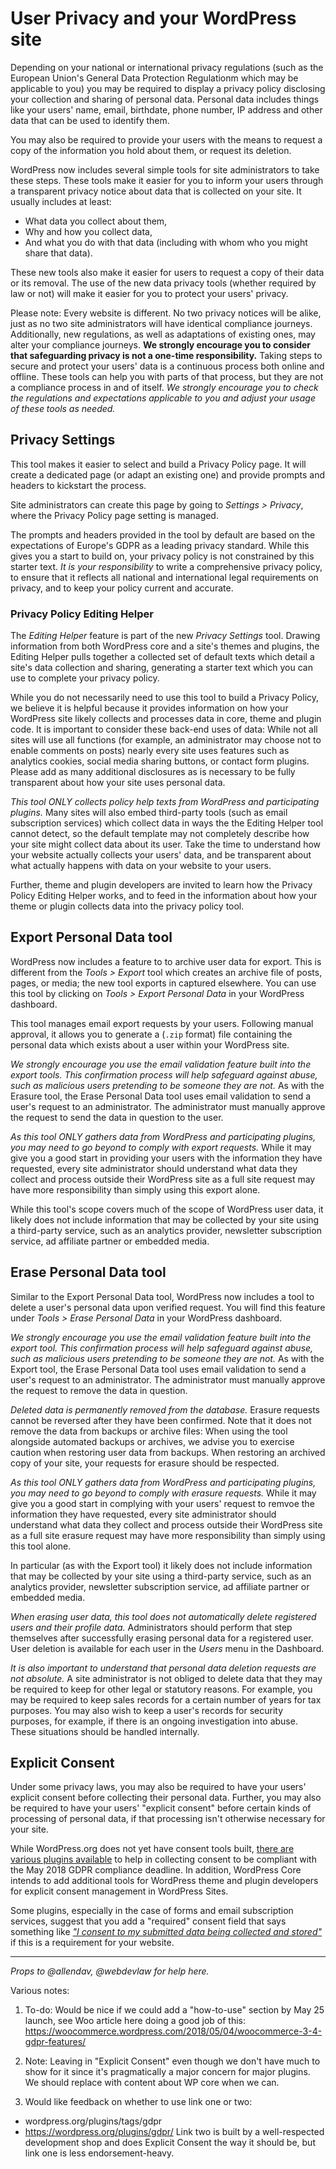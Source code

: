 # User Privacy and your WordPress site

Depending on your national or international privacy regulations (such as the European Union's General Data Protection Regulationm which may be applicable to you) you may be required to display a privacy policy disclosing your collection and sharing of personal data. Personal data includes things like your users' name, email, birthdate, phone number, IP address and other data that can be used to identify them.

You may also be required to provide your users with the means to request a copy of the information you hold about them, or request its deletion.

WordPress now includes several simple tools for site administrators to take these steps. These tools make it easier for you to inform your users through a transparent privacy notice about data that is collected on your site. It usually includes at least:
- What data you collect about them,
- Why and how you collect data,
- And what you do with that data (including with whom who you might share that data). 

These new tools also make it easier for users to request a copy of their data or its removal. The use of the new data privacy tools (whether required by law or not) will make it easier for you to protect your users' privacy.

Please note: Every website is different. No two privacy notices will be alike, just as no two site administrators will have identical compliance journeys. Additionally, new regulations, as well as adaptations of existing ones, may alter your compliance journeys. **We strongly encourage you to consider that safeguarding privacy is not a one-time responsibility.** Taking steps to secure and protect your users' data is a continuous process both online and offline. These tools can help you with parts of that process, but they are not a compliance process in and of itself. *We strongly encourage you to check the regulations and expectations applicable to you and adjust your usage of these tools as needed.*

## Privacy Settings

This tool makes it easier to select and build a Privacy Policy page. It will create a dedicated page (or adapt an existing one) and provide prompts and headers to kickstart the process.

Site administrators can create this page by going to  *Settings > Privacy*, where the Privacy Policy page setting is managed.

The prompts and headers provided in the tool by default are based on the expectations of Europe's GDPR as a leading privacy standard. While this gives you a start to build on, your privacy policy is not constrained by this starter text. *It is your responsibility* to write a comprehensive privacy policy, to ensure that it reflects all national and international legal requirements on privacy, and to keep your policy current and accurate. 

### Privacy Policy Editing Helper

The *Editing Helper* feature is part of the new *Privacy Settings* tool. Drawing information from both WordPress core and a site's themes and plugins, the Editing Helper pulls together a collected set of default texts which detail a site's data collection and sharing, generating a starter text which you can use to complete your privacy policy.

While you do not necessarily need to use this tool to build a Privacy Policy, we believe it is helpful because it provides information on how your WordPress site likely collects and processes data in core, theme and plugin code. It is important to consider these back-end uses of data: While not all sites will use all functions (for example, an administrator may choose not to enable comments on posts) nearly every site uses features such as analytics cookies, social media sharing buttons, or contact form plugins. Please add as many additional disclosures as is necessary to be fully transparent about how your site uses personal data.

*This tool ONLY collects policy help texts from WordPress and participating plugins.* Many sites will also embed third-party tools (such as email subscription services) which collect data in ways the the Editing Helper tool cannot detect, so the default template may not completely describe how your site might collect data about its user. Take the time to understand how your website actually collects your users' data, and be transparent about what actually happens with data on your website to your users.

Further, theme and plugin developers are invited to learn how the Privacy Policy Editing Helper works, and to feed in the information about how your theme or plugin collects data into the privacy policy tool.

## Export Personal Data tool

WordPress now includes a feature to to archive user data for export. This is different from the _Tools > Export_ tool which creates an archive file of posts, pages, or media; the new tool exports in captured elsewhere. You can use this tool by clicking on _Tools > Export Personal Data_ in your WordPress dashboard. 

This tool manages email export requests by your users. Following manual approval, it allows you to generate a (`.zip` format) file containing the personal data which exists about a user within your WordPress site. 

*We strongly encourage you use the email validation feature built into the export tools. This confirmation process will help safeguard against abuse, such as malicious users pretending to be someone they are not.* As with the Erasure tool, the Erase Personal Data tool uses email validation to send a user's request to an administrator. The administrator must manually approve the request to send the data in question to the user.

*As this tool ONLY gathers data from WordPress and participating plugins, you may need to go beyond to comply with export requests.* While it may give you a good start in providing your users with the information they have requested, every site administrator should understand what data they collect and process outside their WordPress site as a full site request may have more responsibility than simply using this export alone. 

While this tool's scope covers much of the scope of WordPress user data, it likely does not include information that may be collected by your site using a third-party service, such as an analytics provider, newsletter subscription service, ad affiliate partner or embedded media.

## Erase Personal Data tool

Similar to the Export Personal Data tool, WordPress now includes a tool to delete a user's personal data upon verified request. You will find this feature under _Tools > Erase Personal Data_ in your WordPress dashboard.  

*We strongly encourage you use the email validation feature built into the export tool. This confirmation process will help safeguard against abuse, such as malicious users pretending to be someone they are not.* As with the Export tool, the Erase Personal Data tool uses email validation to send a user's request to an administrator. The administrator must manually approve the request to remove the data in question.

*Deleted data is permanently removed from the database.* Erasure requests cannot be reversed after they have been confirmed. Note that it does not remove the data from backups or archive files: When using the tool alongside automated backups or archives, we advise you to exercise caution when restoring user data from backups. When restoring an archived copy of your site, your requests for erasure should be respected.

*As this tool ONLY gathers data from WordPress and participating plugins, you may need to go beyond to comply with erasure requests.* While it may give you a good start in complying with your users' request to remvoe the information they have requested, every site administrator should understand what data they collect and process outside their WordPress site as a full site erasure request may have more responsibility than simply using this tool alone.

In particular (as with the Export tool) it likely does not include information that may be collected by your site using a third-party service, such as an analytics provider, newsletter subscription service, ad affiliate partner or embedded media.

*When erasing user data, this tool does not automatically delete registered users and their profile data.* Administrators should perform that step themselves after successfully erasing personal data for a registered user. User deletion is available for each user in the _Users_ menu in the Dashboard.

*It is also important to understand that personal data deletion requests are not absolute.* A site administrator is not obliged to delete data that they may be required to keep for other legal or statutory reasons. For example, you may be required to keep sales records for a certain number of years for tax purposes. You may also wish to keep a user's records for security purposes, for example, if there is an ongoing investigation into abuse. These situations should be handled internally.

## Explicit Consent 
Under some privacy laws, you may also be required to have your users' explicit consent before collecting their personal data. Further, you may also be required to have your users' "explicit consent" before certain kinds of processing of personal data, if that processing isn't otherwise necessary for your site.

While WordPress.org does not yet have consent tools built, [there are various plugins available](https://wordpress.org/plugins/tags/gdpr/) to help in collecting consent to be compliant with the May 2018 GDPR compliance deadline. In addition, WordPress Core intends to add additional tools for WordPress theme and plugin developers for explicit consent management in WordPress Sites.

Some plugins, especially in the case of forms and email subscription services, suggest that you add a "required" consent field that says something like [_"I consent to my submitted data being collected and stored"_](https://docs.gravityforms.com/wordpress-gravity-forms-and-gdpr-compliance/
) if this is a requirement for your website.

***
_Props to @allendav, @webdevlaw for help here._

Various notes: 

1) To-do: Would be nice if we could add a "how-to-use" section by May 25 launch, see Woo article here doing a good job of this: 
https://woocommerce.wordpress.com/2018/05/04/woocommerce-3-4-gdpr-features/

2) Note: Leaving in "Explicit Consent" even though we don't have much to show for it since it's pragmatically a major concern for major plugins. We should replace with content about WP core when we can.

3) Would like feedback on whether to use link one or two:
- wordpress.org/plugins/tags/gdpr
- https://wordpress.org/plugins/gdpr/
Link two is built by a well-respected development shop and does Explicit Consent the way it should be, but link one is less endorsement-heavy.
